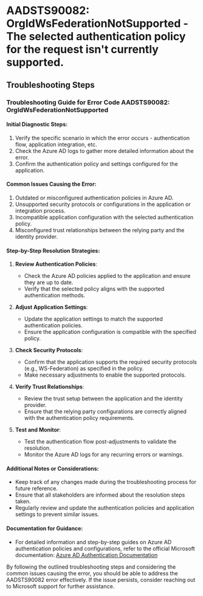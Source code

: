 
# AADSTS90082: OrgIdWsFederationNotSupported - The selected authentication policy for the request isn't currently supported.


## Troubleshooting Steps
### Troubleshooting Guide for Error Code AADSTS90082: OrgIdWsFederationNotSupported

#### Initial Diagnostic Steps:
1. Verify the specific scenario in which the error occurs - authentication flow, application integration, etc.
2. Check the Azure AD logs to gather more detailed information about the error.
3. Confirm the authentication policy and settings configured for the application.

#### Common Issues Causing the Error:
1. Outdated or misconfigured authentication policies in Azure AD.
2. Unsupported security protocols or configurations in the application or integration process.
3. Incompatible application configuration with the selected authentication policy.
4. Misconfigured trust relationships between the relying party and the identity provider.

#### Step-by-Step Resolution Strategies:
1. **Review Authentication Policies**:
    - Check the Azure AD policies applied to the application and ensure they are up to date.
    - Verify that the selected policy aligns with the supported authentication methods.

2. **Adjust Application Settings**:
    - Update the application settings to match the supported authentication policies.
    - Ensure the application configuration is compatible with the specified policy.

3. **Check Security Protocols**:
    - Confirm that the application supports the required security protocols (e.g., WS-Federation) as specified in the policy.
    - Make necessary adjustments to enable the supported protocols.

4. **Verify Trust Relationships**:
    - Review the trust setup between the application and the identity provider.
    - Ensure that the relying party configurations are correctly aligned with the authentication policy requirements.

5. **Test and Monitor**:
    - Test the authentication flow post-adjustments to validate the resolution.
    - Monitor the Azure AD logs for any recurring errors or warnings.

#### Additional Notes or Considerations:
- Keep track of any changes made during the troubleshooting process for future reference.
- Ensure that all stakeholders are informed about the resolution steps taken.
- Regularly review and update the authentication policies and application settings to prevent similar issues.

#### Documentation for Guidance:
- For detailed information and step-by-step guides on Azure AD authentication policies and configurations, refer to the official Microsoft documentation: [Azure AD Authentication Documentation](https://docs.microsoft.com/en-us/azure/active-directory/)
  
By following the outlined troubleshooting steps and considering the common issues causing the error, you should be able to address the AADSTS90082 error effectively. If the issue persists, consider reaching out to Microsoft support for further assistance.